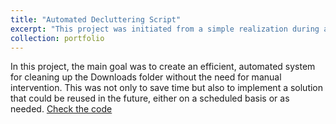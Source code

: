 ```yaml
---
title: "Automated Decluttering Script"
excerpt: "This project was initiated from a simple realization during a routine check in PowerShell: my Downloads folder was cluttered with an overwhelming number of files. Manually sorting and deleting these files seemed like a daunting task, so I turned to Python and automation to streamline the process..<br/><img src='/images/powershell.png'>"
collection: portfolio
---
```

In this project, the main goal was to create an efficient, automated system for cleaning up the Downloads folder without the need for manual intervention. This was not only to save time but also to implement a solution that could be reused in the future, either on a scheduled basis or as needed. [Check the code](https://github.com/Carvas91/Carlos_Vasconez_portfolio/tree/main/DownloadDeClutter)